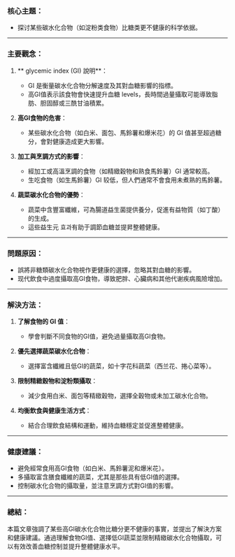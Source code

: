### 核心主題：  
- 探讨某些碳水化合物（如淀粉类食物）比糖类更不健康的科学依据。

---

### 主要觀念：  
1. ** glycemic index (GI) 說明**：  
   - GI 是衡量碳水化合物分解速度及其對血糖影響的指標。  
   - 高GI值表示該食物會快速提升血糖 levels，長時間過量攝取可能導致脂肪、胆固醇或三酰甘油積累。  

2. **高GI食物的危害**：  
   - 某些碳水化合物（如白米、面包、馬鈴薯和爆米花）的 GI 值甚至超過糖分，會對健康造成更大影響。  

3. **加工與烹調方式的影響**：  
   - 經加工或高溫烹調的食物（如精緻穀物和熟食馬鈴薯）GI 通常較高。  
   - 生吃食物（如生馬鈴薯）GI 较低，但人們通常不會食用未煮熟的馬鈴薯。  

4. **蔬菜碳水化合物的優勢**：  
   - 蔬菜中含豐富纖維，可為腸道益生菌提供養分，促進有益物質（如丁酸）的生成。  
   - 這些益生元 효과有助于調節血糖並提昇整體健康。  

---

### 問題原因：  
- 誤將非糖類碳水化合物視作更健康的選擇，忽略其對血糖的影響。  
- 现代飲食中過度攝取高GI食物，導致肥胖、心臟病和其他代谢疾病風險增加。  

---

### 解決方法：  
1. **了解食物的 GI 值**：  
   - 學會判斷不同食物的GI值，避免過量攝取高GI食物。  

2. **優先選擇蔬菜碳水化合物**：  
   - 選擇富含纖維且低GI的蔬菜，如十字花科蔬菜（西兰花、捲心菜等）。  

3. **限制精緻穀物和淀粉類攝取**：  
   - 減少食用白米、面包等精緻穀物，選擇全穀物或未加工碳水化合物。  

4. **均衡飲食與健康生活方式**：  
   - 結合合理飲食結構和運動，維持血糖穩定並促進整體健康。  

---

### 健康建議：  
- 避免經常食用高GI食物（如白米、馬鈴薯泥和爆米花）。  
- 多攝取富含膳食纖維的蔬菜，尤其是那些具有低GI值的選擇。  
- 控制碳水化合物的攝取量，並注意烹調方式對GI值的影響。  

---

### 總結：  
本篇文章強調了某些高GI碳水化合物比糖分更不健康的事實，並提出了解決方案和健康建議。通過理解食物GI值、選擇低GI蔬菜並限制精緻碳水化合物攝取，可以有效改善血糖控制並提升整體健康水平。